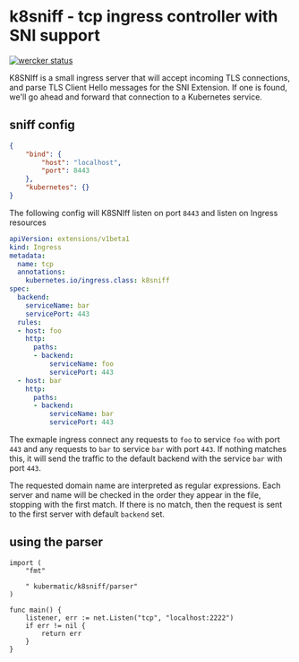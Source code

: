 k8sniff - tcp ingress controller with SNI support
=====

[![wercker status](https://app.wercker.com/status/ac5c6d5635b92a47291ea6911b6aeb07/s/master "wercker status")](https://app.wercker.com/project/byKey/ac5c6d5635b92a47291ea6911b6aeb07) 

K8SNIff is a small ingress server that will accept incoming TLS connections, and parse
TLS Client Hello messages for the SNI Extension. If one is found, we'll go
ahead and forward that connection to a Kubernetes service.

sniff config
------------

```json
{
    "bind": {
        "host": "localhost",
        "port": 8443
    },
    "kubernetes": {}
}

```

The following config will K8SNIff listen on port `8443` and listen on Ingress resources

```yaml
apiVersion: extensions/v1beta1
kind: Ingress
metadata:
  name: tcp
  annotations:
    kubernetes.io/ingress.class: k8sniff
spec:
  backend:
    serviceName: bar
    servicePort: 443
  rules:
  - host: foo
    http:
      paths:
      - backend:
          serviceName: foo
          servicePort: 443
  - host: bar
    http:
      paths:
      - backend:
          serviceName: bar
          servicePort: 443
```

The exmaple ingress connect any requests to `foo` to service `foo` with port `443` and any requests to `bar` to service `bar` with port `443`. If nothing matches this, it will send the traffic to the default backend with the service `bar` with port `443`.

The requested domain name are interpreted as regular expressions. Each server and name will be checked in the order they appear in the file, stopping with the first match. If there is no match, then the request is sent to the first server with default `backend` set.

using the parser
----------------

```
import (
    "fmt"

    " kubermatic/k8sniff/parser"
)

func main() {
    listener, err := net.Listen("tcp", "localhost:2222")
    if err != nil {
        return err
    }
}
```
